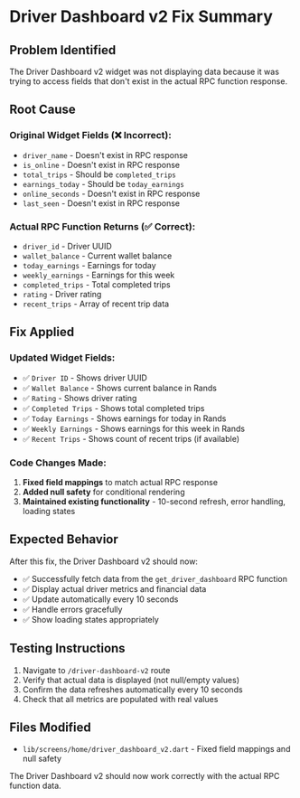 # Driver Dashboard v2 Fix Summary

## Problem Identified

The Driver Dashboard v2 widget was not displaying data because it was trying to access fields that don't exist in the actual RPC function response.

## Root Cause

### Original Widget Fields (❌ Incorrect):
- `driver_name` - Doesn't exist in RPC response
- `is_online` - Doesn't exist in RPC response  
- `total_trips` - Should be `completed_trips`
- `earnings_today` - Should be `today_earnings`
- `online_seconds` - Doesn't exist in RPC response
- `last_seen` - Doesn't exist in RPC response

### Actual RPC Function Returns (✅ Correct):
- `driver_id` - Driver UUID
- `wallet_balance` - Current wallet balance
- `today_earnings` - Earnings for today
- `weekly_earnings` - Earnings for this week
- `completed_trips` - Total completed trips
- `rating` - Driver rating
- `recent_trips` - Array of recent trip data

## Fix Applied

### Updated Widget Fields:
- ✅ `Driver ID` - Shows driver UUID
- ✅ `Wallet Balance` - Shows current balance in Rands
- ✅ `Rating` - Shows driver rating
- ✅ `Completed Trips` - Shows total completed trips
- ✅ `Today Earnings` - Shows earnings for today in Rands
- ✅ `Weekly Earnings` - Shows earnings for this week in Rands
- ✅ `Recent Trips` - Shows count of recent trips (if available)

### Code Changes Made:
1. **Fixed field mappings** to match actual RPC response
2. **Added null safety** for conditional rendering
3. **Maintained existing functionality** - 10-second refresh, error handling, loading states

## Expected Behavior

After this fix, the Driver Dashboard v2 should now:
- ✅ Successfully fetch data from the `get_driver_dashboard` RPC function
- ✅ Display actual driver metrics and financial data
- ✅ Update automatically every 10 seconds
- ✅ Handle errors gracefully
- ✅ Show loading states appropriately

## Testing Instructions

1. Navigate to `/driver-dashboard-v2` route
2. Verify that actual data is displayed (not null/empty values)
3. Confirm the data refreshes automatically every 10 seconds
4. Check that all metrics are populated with real values

## Files Modified

- `lib/screens/home/driver_dashboard_v2.dart` - Fixed field mappings and null safety

The Driver Dashboard v2 should now work correctly with the actual RPC function data.